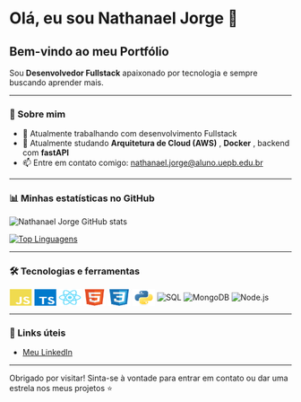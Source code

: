 # Olá, eu sou Nathanael Jorge 👋

## Bem-vindo ao meu Portfólio

Sou **Desenvolvedor Fullstack** apaixonado por tecnologia e sempre buscando aprender mais.

---

### 🚀 Sobre mim
- 🔭 Atualmente trabalhando com desenvolvimento Fullstack
- 🌱 Atualmente studando **Arquitetura de Cloud (AWS)** , **Docker** , backend com **fastAPI**
- 📫 Entre em contato comigo: [nathanael.jorge@aluno.uepb.edu.br](mailto:nathanael.jorge@aluno.uepb.edu.br)

---

### 📊 Minhas estatísticas no GitHub

![Nathanael Jorge GitHub stats](https://github-readme-stats.vercel.app/api?username=desv-jorge&show_icons=true&theme=radical)

[![Top Linguagens](https://github-readme-stats.vercel.app/api/top-langs/?username=desv-jorge&layout=donut)](https://github.com/desv-jorge/github-readme-stats)

---

### 🛠️ Tecnologias e ferramentas

<div style="display: inline_block">
  <img align="center" alt="JavaScript" height="30" width="40" src="https://raw.githubusercontent.com/devicons/devicon/master/icons/javascript/javascript-plain.svg" />
  <img align="center" alt="TypeScript" height="30" width="40" src="https://raw.githubusercontent.com/devicons/devicon/master/icons/typescript/typescript-plain.svg" />
  <img align="center" alt="React" height="30" width="40" src="https://raw.githubusercontent.com/devicons/devicon/master/icons/react/react-original.svg" />
  <img align="center" alt="HTML5" height="30" width="40" src="https://raw.githubusercontent.com/devicons/devicon/master/icons/html5/html5-original.svg" />
  <img align="center" alt="CSS3" height="30" width="40" src="https://raw.githubusercontent.com/devicons/devicon/master/icons/css3/css3-original.svg" />
  <img align="center" alt="Python" height="30" width="40" src="https://raw.githubusercontent.com/devicons/devicon/master/icons/python/python-original.svg" />
  <img align="center" alt="SQL" height="30" width="40" src="https://cdn.jsdelivr.net/gh/devicons/devicon@latest/icons/azuresqldatabase/azuresqldatabase-original.svg" />
  <img align="center" alt="MongoDB" height="30" width="40" src="https://cdn.jsdelivr.net/gh/devicons/devicon@latest/icons/mongodb/mongodb-original-wordmark.svg" />
  <img align="center" alt="Node.js" height="30" width="40" src="https://cdn.jsdelivr.net/gh/devicons/devicon@latest/icons/nodejs/nodejs-original-wordmark.svg" />
</div>

---

### 📌 Links úteis

- [Meu LinkedIn](https://www.linkedin.com/in/jorge-nathanael)

---

Obrigado por visitar! Sinta-se à vontade para entrar em contato ou dar uma estrela nos meus projetos ⭐

